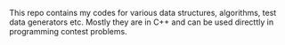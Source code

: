 This repo contains my codes for various data structures, algorithms, test data generators etc. Mostly they are in C++ and can be used directtly in programming contest problems.
